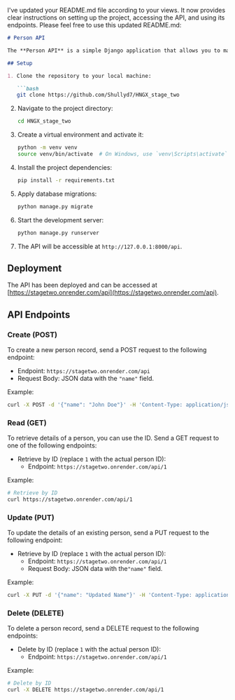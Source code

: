 I've updated your README.md file according to your views. It now provides clear instructions on setting up the project, accessing the API, and using its endpoints. Please feel free to use this updated README.md:

```markdown
# Person API

The **Person API** is a simple Django application that allows you to manage a list of people. You can perform CRUD (Create, Read, Update, Delete) operations on person records.

## Setup

1. Clone the repository to your local machine:

   ```bash
   git clone https://github.com/Shullyd7/HNGX_stage_two
   ```

2. Navigate to the project directory:

   ```bash
   cd HNGX_stage_two
   ```

3. Create a virtual environment and activate it:

   ```bash
   python -m venv venv
   source venv/bin/activate  # On Windows, use `venv\Scripts\activate`
   ```

4. Install the project dependencies:

   ```bash
   pip install -r requirements.txt
   ```

5. Apply database migrations:

   ```bash
   python manage.py migrate
   ```

6. Start the development server:

   ```bash
   python manage.py runserver
   ```

7. The API will be accessible at `http://127.0.0.1:8000/api`.

## Deployment

The API has been deployed and can be accessed at [https://stagetwo.onrender.com/api](https://stagetwo.onrender.com/api).

## API Endpoints

### Create (POST)

To create a new person record, send a POST request to the following endpoint:

- Endpoint: `https://stagetwo.onrender.com/api`
- Request Body: JSON data with the `"name"` field.

Example:

```bash
curl -X POST -d '{"name": "John Doe"}' -H 'Content-Type: application/json' https://stagetwo.onrender.com/api
```

### Read (GET)

To retrieve details of a person, you can use the ID. Send a GET request to one of the following endpoints:

- Retrieve by ID (replace `1` with the actual person ID):
  - Endpoint: `https://stagetwo.onrender.com/api/1`

Example:

```bash
# Retrieve by ID
curl https://stagetwo.onrender.com/api/1
```

### Update (PUT)

To update the details of an existing person, send a PUT request to the following endpoint:

- Retrieve by ID (replace `1` with the actual person ID):
  - Endpoint: `https://stagetwo.onrender.com/api/1`
  - Request Body: JSON data with the`"name"` field.

Example:

```bash
curl -X PUT -d '{"name": "Updated Name"}' -H 'Content-Type: application/json' https://stagetwo.onrender.com/api
```

### Delete (DELETE)

To delete a person record, send a DELETE request to the following endpoints:

- Delete by ID (replace `1` with the actual person ID):
  - Endpoint: `https://stagetwo.onrender.com/api/1`

Example:

```bash
# Delete by ID
curl -X DELETE https://stagetwo.onrender.com/api/1
```

```